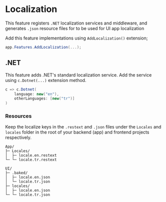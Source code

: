 # Localization

This feature registers `.NET` localization services and middleware, and
generates `.json` resource files for to be used for UI app localization

Add this feature implementations using `AddLocalization()` extension;

```csharp
app.Features.AddLocalization(...);
```

## .NET

This feature adds .NET's standard localization service. Add the service using
`c.Dotnet(...)` extension method.

```csharp
c => c.Dotnet(
    language: new("en"),
    otherLanguages: [new("tr")]
)
```

### Resources

Keep the localize keys in the `.restext` and `.json` files under the `Locales`
and `locales` folder in the root of your backend (app) and frontend projects
respectively.

```
App/
├─ Locales/
│  ├─ locale.en.restext
└─ └─ locale.tr.restext
```

```
UI/
├─ .baked/
│  ├─ locale.en.json
│  └─ locale.tr.json
├─ locales/
│  ├─ locale.en.json
└─ └─ locale.tr.json
```
